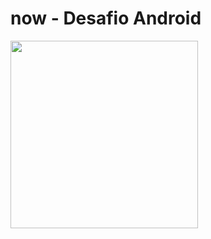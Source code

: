 # now - Desafio Android

<img src="https://github.com/jvictororiz/supermercado-now/blob/master/screen/navigation.PNG" width="300"/>


